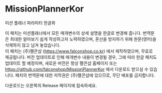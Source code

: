 # MissionPlannerKor
미션 플래너 파라미터 한글화

이 패치는 미션플래너에서 모든 매개변수의 상세 설명을 한글로 변경해 줍니다. 
번역문은 최대한 알아보기 쉽게 작성하고자 노력하였으며, 혼선을 방지하기 위해 원문(영어)을 삭제하지 않고 남겨 놓았습니다.  
이 패치는 (주)팰콘샵 (https://www.falconshop.co.kr) 에서 제작하였으며, 무료로 제공됩니다. 
버전 업데이트로 인해 매개변수 내용이 변경될 경우, 그에 따라 한글 패치도 업데이트 할 예정이며, 새로운 버전은 항상 팰콘샵 홈페이지 또는 https://github.com/falconshop/MissionPlannerKor 에서 다운로드 받으실 수 있습니다. 
패치의 번역문에 대한 저작권은 (주)팰콘샵에 있으므로, 무단 배포를 금지합니다. 

다운로드는 오른쪽의 Release 페이지에 접속하세요.

